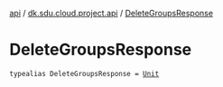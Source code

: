 [api](../index.md) / [dk.sdu.cloud.project.api](index.md) / [DeleteGroupsResponse](./-delete-groups-response.md)

# DeleteGroupsResponse

`typealias DeleteGroupsResponse = `[`Unit`](https://kotlinlang.org/api/latest/jvm/stdlib/kotlin/-unit/index.html)